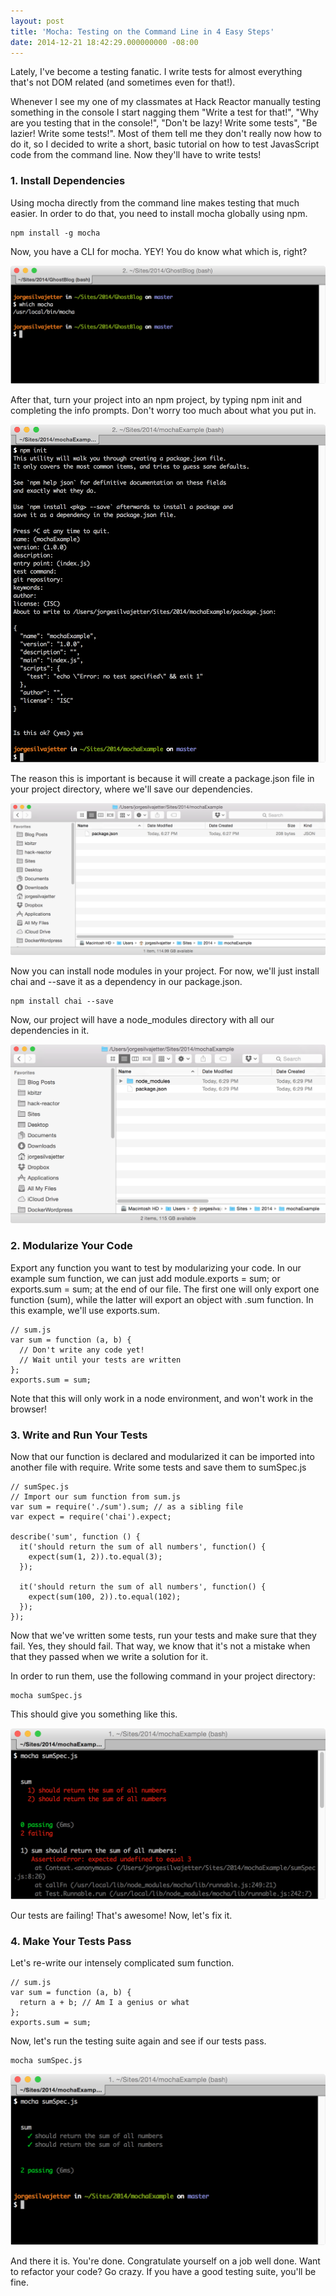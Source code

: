```yaml
---
layout: post
title: 'Mocha: Testing on the Command Line in 4 Easy Steps'
date: 2014-12-21 18:42:29.000000000 -08:00
---
```

Lately, I've become a testing fanatic. I write tests for almost everything that's not DOM related (and sometimes even for that!).

Whenever I see my one of my classmates at Hack Reactor manually testing something in the console I start nagging them "Write a test for that!", "Why are you testing that in the console!", "Don't be lazy! Write some tests", "Be lazier! Write some tests!". Most of them tell me they don't really now how to do it, so I decided to write a short, basic tutorial on how to test JavasScript code from the command line. Now they'll have to write tests!

### 1. Install Dependencies
Using mocha directly from the command line makes testing that much easier. In order to do that, you need to install mocha globally using npm.

```
npm install -g mocha
```
Now, you have a CLI for mocha. YEY! You do know what which is, right?

![Mocha CLI](/assets/images/2014/12/Mocha-Which.png)

After that, turn your project into an npm project, by typing npm init and completing the info prompts. Don't worry too much about what you put in.

![npm init screenshot](/assets/images/2014/12/npm-init-screenshot.png)

The reason this is important is because it will create a package.json file in your project directory, where we'll save our dependencies.

![package.json in your directory](/assets/images/2014/12/packge-json-in-directory.png)

Now you can install node modules in your project. For now, we'll just install chai and --save it as a dependency in our package.json.
```
npm install chai --save
```
Now, our project will have a node_modules directory with all our dependencies in it.

![Node modules in your project](/assets/images/2014/12/Direcotry-with-node_modules.png)

### 2. Modularize Your Code
Export any function you want to test by modularizing your code. In our example sum function, we can just add module.exports = sum; or exports.sum = sum; at the end of our file. The first one will only export one function (sum), while the latter will export an object with .sum function. In this example, we'll use exports.sum.
```
// sum.js
var sum = function (a, b) {
  // Don't write any code yet!
  // Wait until your tests are written
};
exports.sum = sum;
```
Note that this will only work in a node environment, and won't work in the browser!

### 3. Write and Run Your Tests
Now that our function is declared and modularized it can be imported into another file with require. Write some tests and save them to sumSpec.js
```
// sumSpec.js
// Import our sum function from sum.js
var sum = require('./sum').sum; // as a sibling file
var expect = require('chai').expect;

describe('sum', function () {
  it('should return the sum of all numbers', function() {
    expect(sum(1, 2)).to.equal(3);
  });

  it('should return the sum of all numbers', function() {
    expect(sum(100, 2)).to.equal(102);
  });
});
```
Now that we've written some tests, run your tests and make sure that they fail. Yes, they should fail. That way, we know that it's not a mistake when that they passed when we write a solution for it.

In order to run them, use the following command in your project directory:
```
mocha sumSpec.js
```
This should give you something like this.

![Failing tests in mocha.js](/assets/images/2014/12/Mocha-Testing---Failing.png)

Our tests are failing! That's awesome! Now, let's fix it.

### 4. Make Your Tests Pass
Let's re-write our intensely complicated sum function.
```
// sum.js
var sum = function (a, b) {
  return a + b; // Am I a genius or what
};
exports.sum = sum;
```
Now, let's run the testing suite again and see if our tests pass.
```
mocha sumSpec.js
```
![Passings Tests for Sum](/assets/images/2014/12/Mohca-Tests---Passing-.png)

And there it is. You're done. Congratulate yourself on a job well done. Want to refactor your code? Go crazy. If you have a good testing suite, you'll be fine.
